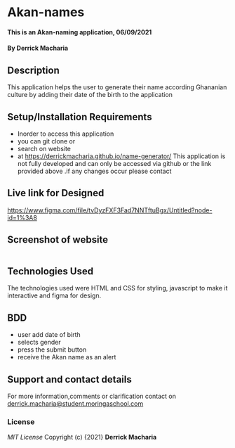 # Akan-names
#### This is an Akan-naming application, 06/09/2021
#### By **Derrick Macharia**
## Description
This application helps the user to generate their name according Ghananian culture by adding their date of the birth to the application
## Setup/Installation Requirements
* Inorder to access this application
* you can git clone or
* search on website
* at https://derrickmacharia.github.io/name-generator/
This application is not fully developed and can only be accessed via github or the link provided above .if any changes occur please contact
## Live link for Designed
https://www.figma.com/file/tvDyzFXF3Fad7NNTftuBgx/Untitled?node-id=1%3A8

## Screenshot of website
<img src="images/images/Screenshot.png" alt="">

## Technologies Used
The technologies used were HTML and CSS for styling, javascript to make it interactive and figma for design.
## BDD
* user add date of birth
* selects gender
* press the submit button
* receive the Akan name as an alert
## Support and contact details
For more information,comments or clarification contact on derrick.macharia@student.moringaschool.com
### License
*MIT License*
Copyright (c) {2021} **Derrick Macharia**

